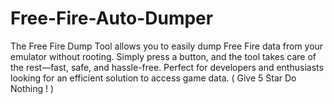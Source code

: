 # Free-Fire-Auto-Dumper
The Free Fire Dump Tool allows you to easily dump Free Fire data from your emulator without rooting. Simply press a button, and the tool takes care of the rest—fast, safe, and hassle-free. Perfect for developers and enthusiasts looking for an efficient solution to access game data. ( Give 5 Star Do Nothing ! ) 
